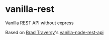 # vanilla-rest
 Vanilla REST API without express

Based on [Brad Traversy](https://github.com/bradtraversy/vanilla-node-rest-api)'s [vanilla-node-rest-api]()
